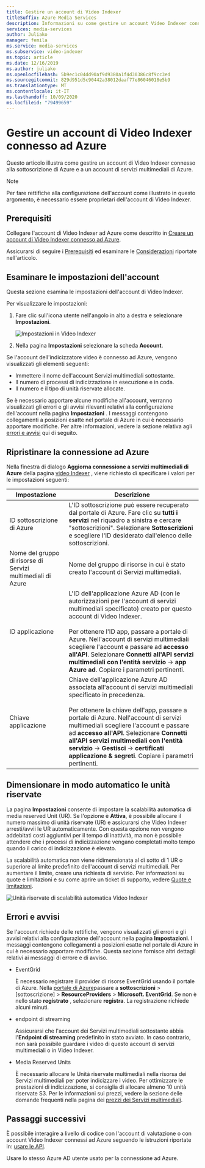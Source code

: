 ```yaml
---
title: Gestire un account di Video Indexer
titleSuffix: Azure Media Services
description: Informazioni su come gestire un account Video Indexer connesso ad Azure.
services: media-services
author: Juliako
manager: femila
ms.service: media-services
ms.subservice: video-indexer
ms.topic: article
ms.date: 12/16/2019
ms.author: juliako
ms.openlocfilehash: 5b9ec1c04dd90af9d9380a1f4d30386c8f9cc3ed
ms.sourcegitcommit: 829d951d5c90442a38012daaf77e86046018e5b9
ms.translationtype: MT
ms.contentlocale: it-IT
ms.lasthandoff: 10/09/2020
ms.locfileid: "79499659"
---
```

# <a name="manage-a-video-indexer-account-connected-to-azure"></a>Gestire un account di Video Indexer connesso ad Azure

Questo articolo illustra come gestire un account di Video Indexer connesso alla sottoscrizione di Azure e a un account di servizi multimediali di Azure.

> [!NOTE]
> Per fare rettifiche alla configurazione dell'account come illustrato in questo argomento, è necessario essere proprietari dell'account di Video Indexer.

## <a name="prerequisites"></a>Prerequisiti

Collegare l'account di Video Indexer ad Azure come descritto in [Creare un account di Video Indexer connesso ad Azure](connect-to-azure.md).

Assicurarsi di seguire i [Prerequisiti](connect-to-azure.md#prerequisites) ed esaminare le [Considerazioni](connect-to-azure.md#considerations) riportate nell'articolo.

## <a name="examine-account-settings"></a>Esaminare le impostazioni dell'account

Questa sezione esamina le impostazioni dell'account di Video Indexer.

Per visualizzare le impostazioni:

1. Fare clic sull'icona utente nell'angolo in alto a destra e selezionare **Impostazioni**.

    ![Impostazioni in Video Indexer](./media/manage-account-connected-to-azure/select-settings.png)

2. Nella pagina **Impostazioni** selezionare la scheda **Account**.

Se l'account dell'indicizzatore video è connesso ad Azure, vengono visualizzati gli elementi seguenti:

* Immettere il nome dell'account Servizi multimediali sottostante.
* Il numero di processi di indicizzazione in esecuzione e in coda.
* Il numero e il tipo di unità riservate allocate.

Se è necessario apportare alcune modifiche all'account, verranno visualizzati gli errori e gli avvisi rilevanti relativi alla configurazione dell'account nella pagina **Impostazioni** . I messaggi contengono collegamenti a posizioni esatte nel portale di Azure in cui è necessario apportare modifiche. Per altre informazioni, vedere la sezione relativa agli [errori e avvisi](#errors-and-warnings) qui di seguito.

## <a name="repair-the-connection-to-azure"></a>Ripristinare la connessione ad Azure

Nella finestra di dialogo **Aggiorna connessione a servizi multimediali di Azure** della pagina [video Indexer](https://www.videoindexer.ai/) , viene richiesto di specificare i valori per le impostazioni seguenti:

|Impostazione|Descrizione|
|---|---|
|ID sottoscrizione di Azure|L'ID sottoscrizione può essere recuperato dal portale di Azure. Fare clic su **tutti i servizi** nel riquadro a sinistra e cercare "sottoscrizioni". Selezionare **Sottoscrizioni** e scegliere l'ID desiderato dall'elenco delle sottoscrizioni.|
|Nome del gruppo di risorse di Servizi multimediali di Azure|Nome del gruppo di risorse in cui è stato creato l'account di Servizi multimediali.|
|ID applicazione|L'ID dell'applicazione Azure AD (con le autorizzazioni per l'account di servizi multimediali specificato) creato per questo account di Video Indexer. <br/><br/>Per ottenere l'ID app, passare a portale di Azure. Nell'account di servizi multimediali scegliere l'account e passare ad **accesso all'API**. Selezionare **Connetti all'API servizi multimediali con l'entità servizio**  ->  **app Azure ad**. Copiare i parametri pertinenti.|
|Chiave applicazione|Chiave dell'applicazione Azure AD associata all'account di servizi multimediali specificato in precedenza. <br/><br/>Per ottenere la chiave dell'app, passare a portale di Azure. Nell'account di servizi multimediali scegliere l'account e passare ad **accesso all'API**. Selezionare **Connetti all'API servizi multimediali con l'entità servizio**  ->  **Gestisci**  ->  **certificati applicazione & segreti**. Copiare i parametri pertinenti.|

## <a name="autoscale-reserved-units"></a>Dimensionare in modo automatico le unità riservate

La pagina **Impostazioni** consente di impostare la scalabilità automatica di media reserved Unit (UR). Se l'opzione è **Attiva**, è possibile allocare il numero massimo di unità riservate (UR) e assicurarsi che Video Indexer arresti/avvii le UR automaticamente. Con questa opzione non vengono addebitati costi aggiuntivi per il tempo di inattività, ma non è possibile attendere che i processi di indicizzazione vengano completati molto tempo quando il carico di indicizzazione è elevato.

La scalabilità automatica non viene ridimensionata al di sotto di 1 UR o superiore al limite predefinito dell'account di servizi multimediali. Per aumentare il limite, creare una richiesta di servizio. Per informazioni su quote e limitazioni e su come aprire un ticket di supporto, vedere [Quote e limitazioni](../../media-services/previous/media-services-quotas-and-limitations.md).

![Unità riservate di scalabilità automatica Video Indexer](./media/manage-account-connected-to-azure/autoscale-reserved-units.png)

## <a name="errors-and-warnings"></a>Errori e avvisi

Se l'account richiede delle rettifiche, vengono visualizzati gli errori e gli avvisi relativi alla configurazione dell'account nella pagina **Impostazioni**. I messaggi contengono collegamenti a posizioni esatte nel portale di Azure in cui è necessario apportare modifiche. Questa sezione fornisce altri dettagli relativi ai messaggi di errore e di avviso.

* EventGrid

    È necessario registrare il provider di risorse EventGrid usando il portale di Azure. Nella [portale di Azure](https://portal.azure.com/)passare a **sottoscrizioni** > [sottoscrizione] > **ResourceProviders**  >  **Microsoft. EventGrid**. Se non è nello stato **registrato** , selezionare **registra**. La registrazione richiede alcuni minuti.

* endpoint di streaming

    Assicurarsi che l'account dei Servizi multimediali sottostante abbia l'**Endpoint di streaming** predefinito in stato avviato. In caso contrario, non sarà possibile guardare i video di questo account di servizi multimediali o in Video Indexer.

* Media Reserved Units

    È necessario allocare le Unità riservate multimediali nella risorsa dei Servizi multimediali per poter indicizzare i video. Per ottimizzare le prestazioni di indicizzazione, si consiglia di allocare almeno 10 unità riservate S3. Per le informazioni sui prezzi, vedere la sezione delle domande frequenti nella pagina dei [prezzi dei Servizi multimediali](https://azure.microsoft.com/pricing/details/media-services/).

## <a name="next-steps"></a>Passaggi successivi

È possibile interagire a livello di codice con l'account di valutazione o con account Video Indexer connessi ad Azure seguendo le istruzioni riportate in: [usare le API](video-indexer-use-apis.md).

Usare lo stesso Azure AD utente usato per la connessione ad Azure.
